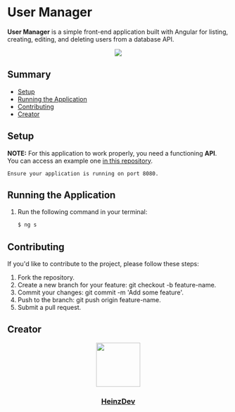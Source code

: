# User Manager

**User Manager** is a simple front-end application built with Angular for listing, creating, editing, and deleting users from a database API.
<p align="center"><img src="https://i.imgur.com/Rl9rozN.png"></p>

## Summary
- [Setup](#setup)
- [Running the Application](#running-the-application)
- [Contributing](#contributing)
- [Creator](#creator)

## Setup

**NOTE:** For this application to work properly, you need a functioning **API**. You can access an example one [in this repository](https://github.com/HeinzDev/Spring-CRUD-API).

```Ensure your application is running on port 8080.```

## Running the Application

1. Run the following command in your terminal:

   ```bash
   $ ng s
   ```

## Contributing

If you'd like to contribute to the project, please follow these steps:

1. Fork the repository.
2. Create a new branch for your feature: git checkout -b feature-name.
3. Commit your changes: git commit -m 'Add some feature'.
4. Push to the branch: git push origin feature-name.
5. Submit a pull request.

## Creator

<div id="header" align="center"> <a href="https://github.com/HeinzDev/"> <img src="https://i.imgur.com/RtsYtRt.png" width="100"/> <h3>HeinzDev</h3> </a> </div>